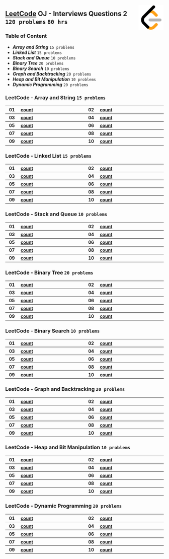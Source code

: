<img align="right" width="80" src="/logos/leetcode.png"></img>

## [LeetCode](https://leetcode.com/) OJ - Interviews Questions 2 `120 problems` `80 hrs`

### Table of Content

- ***Array and String***          `15 problems`
- ***Linked List***               `15 problems`
- ***Stack and Queue***           `10 problems`
- ***Binary Tree***               `20 problems`
- ***Binary Search***             `10 problems`
- ***Graph and Backtracking***    `20 problems`
- ***Heap and Bit Manipulation*** `10 problems`
- ***Dynamic Programming***       `20 problems`

### LeetCode - Array and String `15 problems`

<table>
    <tbody>
        <tr>
<th align="center" width="50px">01</th><th align="left" width="550px"><a href="https">count</a></th>
<th align="center" width="50px">02</th><th align="left" width="550px"><a href="https">count</a></th>
        </tr>
        <tr>
<th align="center" width="50px">03</th><th align="left" width="550px"><a href="https">count</a></th>
<th align="center" width="50px">04</th><th align="left" width="550px"><a href="https">count</a></th>
        </tr>
        <tr>
<th align="center" width="50px">05</th><th align="left" width="550px"><a href="https">count</a></th>
<th align="center" width="50px">06</th><th align="left" width="550px"><a href="https">count</a></th>
        </tr>
        <tr>
<th align="center" width="50px">07</th><th align="left" width="550px"><a href="https">count</a></th>
<th align="center" width="50px">08</th><th align="left" width="550px"><a href="https">count</a></th>
        </tr>
        <tr>
<th align="center" width="50px">09</th><th align="left" width="550px"><a href="https">count</a></th>
<th align="center" width="50px">10</th><th align="left" width="550px"><a href="https">count</a></th>
        </tr>
    </tbody>
</table>

### LeetCode - Linked List `15 problems`

<table>
    <tbody>
        <tr>
<th align="center" width="50px">01</th><th align="left" width="550px"><a href="https">count</a></th>
<th align="center" width="50px">02</th><th align="left" width="550px"><a href="https">count</a></th>
        </tr>
        <tr>
<th align="center" width="50px">03</th><th align="left" width="550px"><a href="https">count</a></th>
<th align="center" width="50px">04</th><th align="left" width="550px"><a href="https">count</a></th>
        </tr>
        <tr>
<th align="center" width="50px">05</th><th align="left" width="550px"><a href="https">count</a></th>
<th align="center" width="50px">06</th><th align="left" width="550px"><a href="https">count</a></th>
        </tr>
        <tr>
<th align="center" width="50px">07</th><th align="left" width="550px"><a href="https">count</a></th>
<th align="center" width="50px">08</th><th align="left" width="550px"><a href="https">count</a></th>
        </tr>
        <tr>
<th align="center" width="50px">09</th><th align="left" width="550px"><a href="https">count</a></th>
<th align="center" width="50px">10</th><th align="left" width="550px"><a href="https">count</a></th>
        </tr>
    </tbody>
</table>

### LeetCode - Stack and Queue `10 problems`

<table>
    <tbody>
        <tr>
<th align="center" width="50px">01</th><th align="left" width="550px"><a href="https">count</a></th>
<th align="center" width="50px">02</th><th align="left" width="550px"><a href="https">count</a></th>
        </tr>
        <tr>
<th align="center" width="50px">03</th><th align="left" width="550px"><a href="https">count</a></th>
<th align="center" width="50px">04</th><th align="left" width="550px"><a href="https">count</a></th>
        </tr>
        <tr>
<th align="center" width="50px">05</th><th align="left" width="550px"><a href="https">count</a></th>
<th align="center" width="50px">06</th><th align="left" width="550px"><a href="https">count</a></th>
        </tr>
        <tr>
<th align="center" width="50px">07</th><th align="left" width="550px"><a href="https">count</a></th>
<th align="center" width="50px">08</th><th align="left" width="550px"><a href="https">count</a></th>
        </tr>
        <tr>
<th align="center" width="50px">09</th><th align="left" width="550px"><a href="https">count</a></th>
<th align="center" width="50px">10</th><th align="left" width="550px"><a href="https">count</a></th>
        </tr>
    </tbody>
</table>

### LeetCode - Binary Tree `20 problems`

<table>
    <tbody>
        <tr>
<th align="center" width="50px">01</th><th align="left" width="550px"><a href="https">count</a></th>
<th align="center" width="50px">02</th><th align="left" width="550px"><a href="https">count</a></th>
        </tr>
        <tr>
<th align="center" width="50px">03</th><th align="left" width="550px"><a href="https">count</a></th>
<th align="center" width="50px">04</th><th align="left" width="550px"><a href="https">count</a></th>
        </tr>
        <tr>
<th align="center" width="50px">05</th><th align="left" width="550px"><a href="https">count</a></th>
<th align="center" width="50px">06</th><th align="left" width="550px"><a href="https">count</a></th>
        </tr>
        <tr>
<th align="center" width="50px">07</th><th align="left" width="550px"><a href="https">count</a></th>
<th align="center" width="50px">08</th><th align="left" width="550px"><a href="https">count</a></th>
        </tr>
        <tr>
<th align="center" width="50px">09</th><th align="left" width="550px"><a href="https">count</a></th>
<th align="center" width="50px">10</th><th align="left" width="550px"><a href="https">count</a></th>
        </tr>
    </tbody>
</table>

### LeetCode - Binary Search `10 problems`

<table>
    <tbody>
        <tr>
<th align="center" width="50px">01</th><th align="left" width="550px"><a href="https">count</a></th>
<th align="center" width="50px">02</th><th align="left" width="550px"><a href="https">count</a></th>
        </tr>
        <tr>
<th align="center" width="50px">03</th><th align="left" width="550px"><a href="https">count</a></th>
<th align="center" width="50px">04</th><th align="left" width="550px"><a href="https">count</a></th>
        </tr>
        <tr>
<th align="center" width="50px">05</th><th align="left" width="550px"><a href="https">count</a></th>
<th align="center" width="50px">06</th><th align="left" width="550px"><a href="https">count</a></th>
        </tr>
        <tr>
<th align="center" width="50px">07</th><th align="left" width="550px"><a href="https">count</a></th>
<th align="center" width="50px">08</th><th align="left" width="550px"><a href="https">count</a></th>
        </tr>
        <tr>
<th align="center" width="50px">09</th><th align="left" width="550px"><a href="https">count</a></th>
<th align="center" width="50px">10</th><th align="left" width="550px"><a href="https">count</a></th>
        </tr>
    </tbody>
</table>

### LeetCode - Graph and Backtracking `20 problems`

<table>
    <tbody>
        <tr>
<th align="center" width="50px">01</th><th align="left" width="550px"><a href="https">count</a></th>
<th align="center" width="50px">02</th><th align="left" width="550px"><a href="https">count</a></th>
        </tr>
        <tr>
<th align="center" width="50px">03</th><th align="left" width="550px"><a href="https">count</a></th>
<th align="center" width="50px">04</th><th align="left" width="550px"><a href="https">count</a></th>
        </tr>
        <tr>
<th align="center" width="50px">05</th><th align="left" width="550px"><a href="https">count</a></th>
<th align="center" width="50px">06</th><th align="left" width="550px"><a href="https">count</a></th>
        </tr>
        <tr>
<th align="center" width="50px">07</th><th align="left" width="550px"><a href="https">count</a></th>
<th align="center" width="50px">08</th><th align="left" width="550px"><a href="https">count</a></th>
        </tr>
        <tr>
<th align="center" width="50px">09</th><th align="left" width="550px"><a href="https">count</a></th>
<th align="center" width="50px">10</th><th align="left" width="550px"><a href="https">count</a></th>
        </tr>
    </tbody>
</table>

### LeetCode - Heap and Bit Manipulation `10 problems`

<table>
    <tbody>
        <tr>
<th align="center" width="50px">01</th><th align="left" width="550px"><a href="https">count</a></th>
<th align="center" width="50px">02</th><th align="left" width="550px"><a href="https">count</a></th>
        </tr>
        <tr>
<th align="center" width="50px">03</th><th align="left" width="550px"><a href="https">count</a></th>
<th align="center" width="50px">04</th><th align="left" width="550px"><a href="https">count</a></th>
        </tr>
        <tr>
<th align="center" width="50px">05</th><th align="left" width="550px"><a href="https">count</a></th>
<th align="center" width="50px">06</th><th align="left" width="550px"><a href="https">count</a></th>
        </tr>
        <tr>
<th align="center" width="50px">07</th><th align="left" width="550px"><a href="https">count</a></th>
<th align="center" width="50px">08</th><th align="left" width="550px"><a href="https">count</a></th>
        </tr>
        <tr>
<th align="center" width="50px">09</th><th align="left" width="550px"><a href="https">count</a></th>
<th align="center" width="50px">10</th><th align="left" width="550px"><a href="https">count</a></th>
        </tr>
    </tbody>
</table>

### LeetCode - Dynamic Programming `20 problems`

<table>
    <tbody>
        <tr>
<th align="center" width="50px">01</th><th align="left" width="550px"><a href="https">count</a></th>
<th align="center" width="50px">02</th><th align="left" width="550px"><a href="https">count</a></th>
        </tr>
        <tr>
<th align="center" width="50px">03</th><th align="left" width="550px"><a href="https">count</a></th>
<th align="center" width="50px">04</th><th align="left" width="550px"><a href="https">count</a></th>
        </tr>
        <tr>
<th align="center" width="50px">05</th><th align="left" width="550px"><a href="https">count</a></th>
<th align="center" width="50px">06</th><th align="left" width="550px"><a href="https">count</a></th>
        </tr>
        <tr>
<th align="center" width="50px">07</th><th align="left" width="550px"><a href="https">count</a></th>
<th align="center" width="50px">08</th><th align="left" width="550px"><a href="https">count</a></th>
        </tr>
        <tr>
<th align="center" width="50px">09</th><th align="left" width="550px"><a href="https">count</a></th>
<th align="center" width="50px">10</th><th align="left" width="550px"><a href="https">count</a></th>
        </tr>
    </tbody>
</table>
